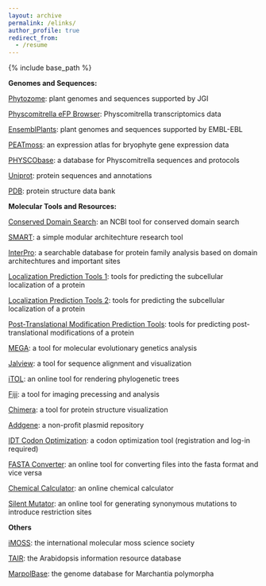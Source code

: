 ```yaml
---
layout: archive
permalink: /elinks/
author_profile: true
redirect_from:
  - /resume
---
```


{% include base_path %}

<b>Genomes and Sequences:</b>

<a href="https://phytozome-next.jgi.doe.gov/">Phytozome</a>: plant genomes and sequences supported by JGI

<a href="https://bar.utoronto.ca/efp_physcomitrella/cgi-bin/efpWeb.cgi">Physcomitrella eFP Browser</a>: Physcomitrella transcriptomics data 

<a href="http://plants.ensembl.org/index.html">EnsemblPlants</a>: plant genomes and sequences supported by EMBL-EBL

<a href="https://peatmoss.plantcode.cup.uni-freiburg.de/ppatens_db/pp_search_input.php">PEATmoss</a>: an expression atlas for bryophyte gene expression data

<a href="https://moss.nibb.ac.jp/">PHYSCObase</a>: a database for Physcomitrella sequences and protocols

<a href="https://www.uniprot.org/">Uniprot</a>: protein sequences and annotations

<a href="https://www.rcsb.org/">PDB</a>: protein structure data bank

<b>Molecular Tools and Resources:</b>

<a href="https://www.ncbi.nlm.nih.gov/Structure/cdd/wrpsb.cgi">Conserved Domain Search</a>: an NCBI tool for conserved domain search

<a href="http://smart.embl-heidelberg.de/">SMART</a>: a simple modular architechture research tool

<a href="https://www.ebi.ac.uk/interpro/">InterPro</a>: a searchable database for protein family analysis based on domain architechtures and important sites

<a href="https://bioinformatics.ysu.edu/tools/subcell.html">Localization Prediction Tools 1</a>: tools for predicting the subcellular localization of a protein

<a href="https://www.geneinfinity.org/sp/sp_proteinloc.html">Localization Prediction Tools 2</a>: tools for predicting the subcellular localization of a protein

<a href="https://www.geneinfinity.org/sp/sp_proteinptmodifs.html">Post-Translational Modification Prediction Tools</a>: tools for predicting post-translational modifications of a protein

<a href="https://www.megasoftware.net/">MEGA</a>: a tool for molecular evolutionary genetics analysis

<a href="https://www.jalview.org/">Jalview</a>: a tool for sequence alignment and visualization

<a href="https://itol.embl.de/">iTOL</a>: an online tool for rendering phylogenetic trees

<a href="https://imagej.net/software/fiji/">Fiji</a>: a tool for imaging precessing and analysis

<a href="https://www.cgl.ucsf.edu/chimera/">Chimera</a>: a tool for protein structure visualization

<a href="https://www.addgene.org/">Addgene</a>: a non-profit plasmid repository

<a href="https://sg.idtdna.com/pages/tools/codon-optimization-tool">IDT Codon Optimization</a>: a codon optimization tool (registration and log-in required)

<a href="https://www.hiv.lanl.gov/content/sequence/FORMAT_CONVERSION/form.html">FASTA Converter</a>: an online tool for converting files into the fasta format and vice versa

<a href="https://molbiotools.com/chemicalcalculator.php">Chemical Calculator</a>: an online chemical calculator

<a href="https://molbiotools.com/silentmutator.php">Silent Mutator</a>: an online tool for generating synonymous mutations to introduce restriction sites

<b>Others</b>

<a href="http://imoss.org/index.php">iMOSS</a>: the international molecular moss science society

<a href="https://www.arabidopsis.org/">TAIR</a>: the Arabidopsis information resource database

<a href="https://marchantia.info/">MarpolBase</a>: the genome database for Marchantia polymorpha